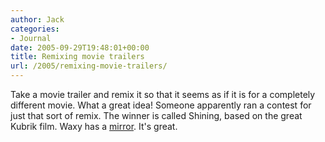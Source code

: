 ```yaml
---
author: Jack
categories:
- Journal
date: 2005-09-29T19:48:01+00:00
title: Remixing movie trailers
url: /2005/remixing-movie-trailers/
---
```


Take a movie trailer and remix it so that it seems as if it is for a completely different movie. What a great idea! Someone apparently ran a contest for just that sort of remix. The winner is called Shining, based on the great Kubrik film. Waxy has a [mirror][1]. It's great.

 [1]: http://waxy.org/random/video/shining_redux.mov
